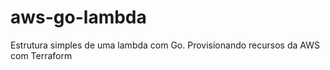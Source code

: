# aws-go-lambda
Estrutura simples de uma lambda com Go. Provisionando recursos da AWS com Terraform
